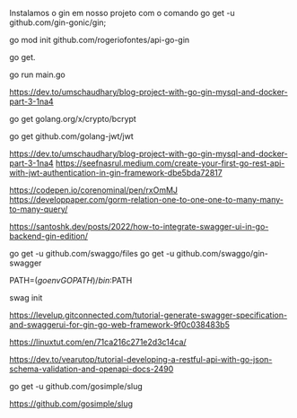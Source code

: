 
Instalamos o gin em nosso projeto com o comando go get -u github.com/gin-gonic/gin;

go mod init github.com/rogeriofontes/api-go-gin

go get.

go run main.go


https://dev.to/umschaudhary/blog-project-with-go-gin-mysql-and-docker-part-3-1na4

go get golang.org/x/crypto/bcrypt

go get github.com/golang-jwt/jwt

https://dev.to/umschaudhary/blog-project-with-go-gin-mysql-and-docker-part-3-1na4
https://seefnasrul.medium.com/create-your-first-go-rest-api-with-jwt-authentication-in-gin-framework-dbe5bda72817

https://codepen.io/corenominal/pen/rxOmMJ
https://developpaper.com/gorm-relation-one-to-one-one-to-many-many-to-many-query/

https://santoshk.dev/posts/2022/how-to-integrate-swagger-ui-in-go-backend-gin-edition/

go get -u github.com/swaggo/files
go get -u github.com/swaggo/gin-swagger

PATH=$(go env GOPATH)/bin:$PATH

swag init

https://levelup.gitconnected.com/tutorial-generate-swagger-specification-and-swaggerui-for-gin-go-web-framework-9f0c038483b5

https://linuxtut.com/en/71ca216c271e2d3c14ca/

https://dev.to/vearutop/tutorial-developing-a-restful-api-with-go-json-schema-validation-and-openapi-docs-2490

go get -u github.com/gosimple/slug

https://github.com/gosimple/slug
